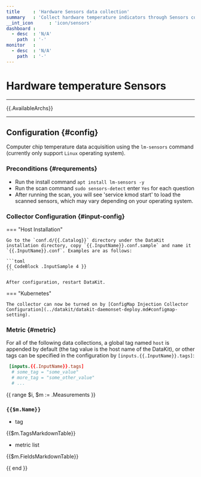 ```yaml
---
title     : 'Hardware Sensors data collection'
summary   : 'Collect hardware temperature indicators through Sensors command'
__int_icon      : 'icon/sensors'
dashboard :
  - desc  : 'N/A'
    path  : '-'
monitor   :
  - desc  : 'N/A'
    path  : '-'
---
```


<!-- markdownlint-disable MD025 -->
# Hardware temperature Sensors
<!-- markdownlint-enable -->

---

{{.AvailableArchs}}

---

## Configuration {#config}

Computer chip temperature data acquisition using the `lm-sensors` command (currently only support `Linux` operating system).

### Preconditions {#requrements}

- Run the install command `apt install lm-sensors -y`
- Run the scan command `sudo sensors-detect` enter `Yes` for each question
- After running the scan, you will see 'service kmod start' to load the scanned sensors, which may vary depending on your operating system.

### Collector Configuration {#input-config}

=== "Host Installation"

    Go to the `conf.d/{{.Catalog}}` directory under the DataKit installation directory, copy `{{.InputName}}.conf.sample` and name it `{{.InputName}}.conf`. Examples are as follows:
    
    ```toml
    {{ CodeBlock .InputSample 4 }}
    ```
    
    After configuration, restart DataKit.

=== "Kubernetes"

    The collector can now be turned on by [ConfigMap Injection Collector Configuration](../datakit/datakit-daemonset-deploy.md#configmap-setting).

### Metric {#metric}

For all of the following data collections, a global tag named `host` is appended by default (the tag value is the host name of the DataKit), or other tags can be specified in the configuration by `[inputs.{{.InputName}}.tags]`:

```toml
 [inputs.{{.InputName}}.tags]
  # some_tag = "some_value"
  # more_tag = "some_other_value"
  # ...
```

{{ range $i, $m := .Measurements }}

### `{{$m.Name}}`

- tag

{{$m.TagsMarkdownTable}}

- metric list

{{$m.FieldsMarkdownTable}}

{{ end }}
